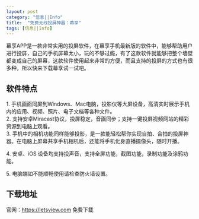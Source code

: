 ```yaml
---
layout: post
category: "信息||Info"
title:  "免费无线投屏神器：幕享"
tags: [信息||Info]
---
```

<p>
	幕享APP是一款非常实用的投屏软件，在幕享手机最新版的软件中，能够帮助用户进行投屏，自己的手机屏幕太小，玩的不够过瘾，有了这款软件就能够把整个墙壁都变成自己的屏幕，这款软件使用起来非常的方便，而且支持的投屏的方式也有很多种，所以快来下载幕享试一试吧。
</p>
<h2>
	软件特点
</h2>
<p>
	1. 手机画面同屏到Windows、Mac电脑，投影仪等大屏设备，高清实时展示手机内的应用、视频、照片、电子文档等各种文件。<br />
2. 支持安卓Miracast协议，投屏稳定，音画同步；支持一键投屏视频网站的精彩资源到电脑上观看。<br />
3. 手机中的相机功能同样能够投影，是一款能轻松帮你实现自拍、合拍的投屏神器。在电脑上屏幕共享手机相机后，还能将手机化身直播摄像头，随时开播。
</p>
<p>
	4.&nbsp;安卓、iOS 设备均支持投声音，支持全屏功能，截图功能，录制功能及涂鸦功能。
</p>
<p>
	5. 电脑端如不能顺畅使用请检查防火墙设置。
</p>
<h2>
	下载地址
</h2>
<p>
	官网：<a href="https://letsview.com/zh/">https://letsview.com</a>&nbsp;免费下载
</p>
